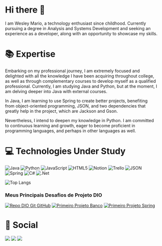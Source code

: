 # Hi there 👋

I am Wesley Mario, a technology enthusiast since childhood. Currently pursuing a degree in Analysis and Systems Development and seeking an experience as a developer, along with an opportunity to showcase my skills.

# 📚 Expertise

Embarking on my professional journey, I am extremely focused and delighted with all the knowledge I have been acquiring throughout college, as well as through complementary courses to develop myself as a qualified professional. Currently, I am studying Java and Python, but at the moment, I am delving deeper into Java with external courses.

In Java, I am learning to use Spring to create better projects, benefiting from object-oriented programming, JSON, and two dependencies that greatly help in the project, which are Jackson and Gson.

Nevertheless, I intend to deepen my knowledge in Python. I am committed to continuous learning and growth, eager to become proficient in programming languages, and perhaps in other languages as well.


# 💻  Technologies Under Study

![Java](https://img.shields.io/badge/Java-%23FF5733.svg?style=for-the-badge&logo=Java&logoColor=white) ![Python](https://img.shields.io/badge/Python-%233776AB.svg?style=for-the-badge&logo=Python&logoColor=white) ![JavaScript](https://img.shields.io/badge/JavaScript-%23F7DF1E.svg?style=for-the-badge&logo=JavaScript&logoColor=black) ![HTML5](https://img.shields.io/badge/html5-%23E34F26.svg?style=for-the-badge&logo=html5&logoColor=white) ![Notion](https://img.shields.io/badge/Notion-%23000000.svg?style=for-the-badge&logo=notion&logoColor=white) ![Trello](https://img.shields.io/badge/Trello-%23026AA7.svg?style=for-the-badge&logo=Trello&logoColor=white) ![JSON](https://img.shields.io/badge/JSON-%23000000.svg?style=for-the-badge&logo=JSON&logoColor=white) ![Spring](https://img.shields.io/badge/Spring-%236DB33F.svg?style=for-the-badge&logo=Spring&logoColor=white) ![C#](https://img.shields.io/badge/c%23-%23239120.svg?style=for-the-badge&logo=csharp&logoColor=white)
![.Net](https://img.shields.io/badge/.NET-5C2D91?style=for-the-badge&logo=.net&logoColor=white)


![Top Langs](https://github-readme-stats-git-masterrstaa-rickstaa.vercel.app/api/top-langs/?username=WMBarbosa&layout=compact&bg_color=000&border_color=30A3DC&title_color=E94D5F&text_color=FFF)

### Meus Principais Desafios de Projeto DIO
[![Repo DIO Git GitHub](https://github-readme-stats.vercel.app/api/pin/?username=WMBarbosa&repo=dio-lab-open-source&bg_color=000&border_color=30A3DC&show_icons=true&icon_color=30A3DC&title_color=E94D5F&text_color=FFF)](https://github.com/WMBarbosa/dio-lab-open-source)
[![Primeiro Projeto Banco](https://github-readme-stats.vercel.app/api/pin/?username=WMBarbosa&repo=FirstProject&bg_color=000&border_color=30A3DC&show_icons=true&icon_color=30A3DC&title_color=E94D5F&text_color=FFF)](https://github.com/WMBarbosa/FirstProject)
[![Primeiro Projeto Spring](https://github-readme-stats.vercel.app/api/pin/?username=WMBarbosa&repo=ProjectSpring&bg_color=000&border_color=30A3DC&show_icons=true&icon_color=30A3DC&title_color=E94D5F&text_color=FFF)](https://github.com/WMBarbosa/ProjectSpring)


# 💬 Social

<div>
<a href="mailto:wesleymario01@gmail.com"><img loading="lazy" src="https://img.shields.io/badge/Gmail-D14836?style=for-the-badge&logo=gmail&logoColor=white" target="_blank"></a>  
<a href="https://www.linkedin.com/in/wesley-mario/" target="_blank"><img loading="lazy" src="https://img.shields.io/badge/-LinkedIn-%230077B5?style=for-the-badge&logo=linkedin&logoColor=white" target="_blank"></a> 
<a href= "https://www.dio.me/users/wesleymario01/" target="_blank"><img loading="lazy" src="https://img.shields.io/badge/-Meu%20Perfil%20na%20DIO-30A3DC?style=for-the-badge"></a>
